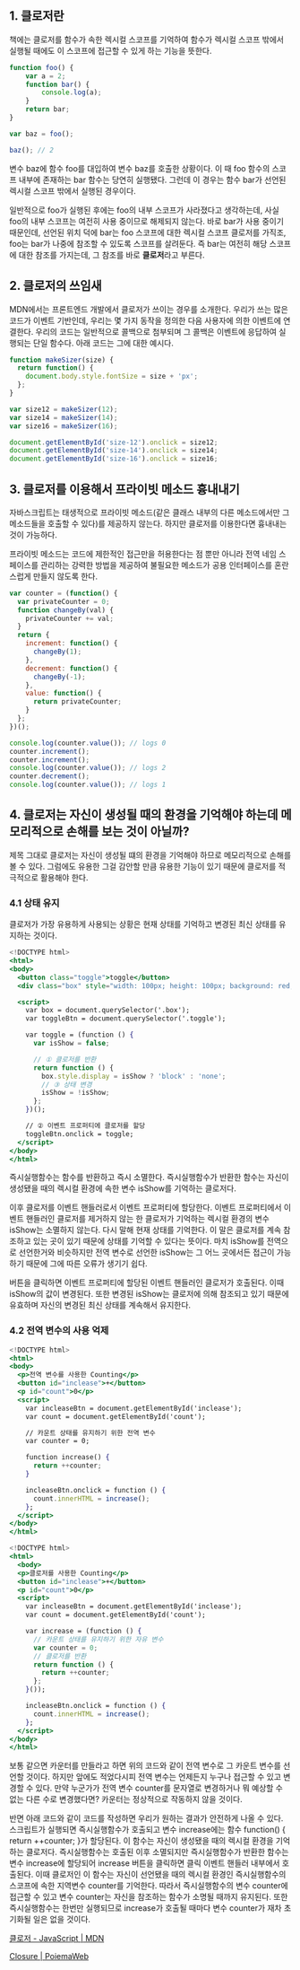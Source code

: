 ## 1. 클로저란

책에는 클로저를 함수가 속한 렉시컬 스코프를 기억하여 함수가 렉시컬 스코프 밖에서 실행될 때에도 이 스코프에 접근할 수 있게 하는 기능을 뜻한다.

```jsx
function foo() {
	var a = 2;
	function bar() {
		console.log(a);
	}
	return bar;
}

var baz = foo();

baz(); // 2
```

변수 baz에 함수 foo를 대입하여 변수 baz를 호출한 상황이다. 이 때 foo 함수의 스코프 내부에 존재하는 bar 함수는 당연히 실행됐다. 그런데 이 경우는 함수 bar가 선언된 렉시컬 스코프 밖에서 실행된 경우이다.

일반적으로 foo가 실행된 후에는 foo의 내부 스코프가 사라졌다고 생각하는데, 사실 foo의 내부 스코프는 여전히 사용 중이므로 해제되지 않는다. 바로 bar가 사용 중이기 때문인데, 선언된 위치 덕에 bar는 foo 스코프에 대한 렉시컬 스코프 클로저를 가직조, foo는 bar가 나중에 참조할 수 있도록 스코프를 살려둔다. 즉 bar는 여전히 해당 스코프에 대한 참조를 가지는데, 그 참조를 바로 **클로저**라고 부른다.

## 2. 클로저의 쓰임새

MDN에서는 프론트엔드 개발에서 클로저가 쓰이는 경우를 소개한다. 우리가 쓰는 많은 코드가 이벤트 기반인데, 우리는 몇 가지 동작을 정의한 다음 사용자에 의한 이벤트에 연결한다. 우리의 코드는 일반적으로 콜백으로 첨부되며 그 콜백은 이벤트에 응답하여 실행되는 단일 함수다. 아래 코드는 그에 대한 예시다.

```jsx
function makeSizer(size) {
  return function() {
    document.body.style.fontSize = size + 'px';
  };
}

var size12 = makeSizer(12);
var size14 = makeSizer(14);
var size16 = makeSizer(16);
```

```jsx
document.getElementById('size-12').onclick = size12;
document.getElementById('size-14').onclick = size14;
document.getElementById('size-16').onclick = size16;
```

## 3. 클로저를 이용해서 프라이빗 메소드 흉내내기

자바스크립트는 태생적으로 프라이빗 메소드(같은 클래스 내부의 다른 메소드에서만 그 메소드들을 호출할 수 있다)를 제공하지 않는다. 하지만 클로저를 이용한다면 흉내내는 것이 가능하다.

프라이빗 메소드는 코드에 제한적인 접근만을 허용한다는 점 뿐만 아니라 전역 네임 스페이스를 관리하는 강력한 방법을 제공하여 불필요한 메소드가 공용 인터페이스를 혼란스럽게 만들지 않도록 한다.

```jsx
var counter = (function() {
  var privateCounter = 0;
  function changeBy(val) {
    privateCounter += val;
  }
  return {
    increment: function() {
      changeBy(1);
    },
    decrement: function() {
      changeBy(-1);
    },
    value: function() {
      return privateCounter;
    }
  };
})();

console.log(counter.value()); // logs 0
counter.increment();
counter.increment();
console.log(counter.value()); // logs 2
counter.decrement();
console.log(counter.value()); // logs 1
```

## 4. 클로저는 자신이 생성될 때의 환경을 기억해야 하는데 메모리적으로 손해를 보는 것이 아닐까?

제목 그대로 클로저는 자신이 생성될 떄의 환경을 기억해야 하므로 메모리적으로 손해를 볼 수 있다. 그럼에도 유용한 그걸 감안할 만큼 유용한 기능이 있기 때문에 클로저를 적극적으로 활용해야 한다.

### 4.1 상태 유지

클로저가 가장 유용하게 사용되는 상황은 현재 상태를 기억하고 변경된 최신 상태를 유지하는 것이다.

```jsx
<!DOCTYPE html>
<html>
<body>
  <button class="toggle">toggle</button>
  <div class="box" style="width: 100px; height: 100px; background: red;"></div>

  <script>
    var box = document.querySelector('.box');
    var toggleBtn = document.querySelector('.toggle');

    var toggle = (function () {
      var isShow = false;

      // ① 클로저를 반환
      return function () {
        box.style.display = isShow ? 'block' : 'none';
        // ③ 상태 변경
        isShow = !isShow;
      };
    })();

    // ② 이벤트 프로퍼티에 클로저를 할당
    toggleBtn.onclick = toggle;
  </script>
</body>
</html>
```

즉시실행함수는 함수를 반환하고 즉시 소멸한다. 즉시실행함수가 반환한 함수는 자신이 생성됐을 때의 렉시컬 환경에 속한 변수 isShow를 기억하는 클로저다.

이후 클로저를 이벤트 핸들러로서 이벤트 프로퍼티에 할당한다. 이벤트 프로퍼티에서 이벤트 핸들러인 클로저를 제거하지 않는 한 클로저가 기억하는 렉시컬 환경의 변수 isShow는 소멸하지 않는다. 다시 말해 현재 상태를 기억한다. 이 말은 클로저를 계속 참조하고 있는 곳이 있기 때문에 상태를 기억할 수 있다는 뜻이다. 마치 isShow를 전역으로 선언한거와 비슷하지만 전역 변수로 선언한 isShow는 그 어느 곳에서든 접근이 가능하기 때문에 그에 따른 오류가 생기기 쉽다.

버튼을 클릭하면 이벤트 프로퍼티에 할당된 이벤트 핸들러인 클로저가 호출된다. 이때 isShow의 값이 변경된다. 또한 변경된 isShow는 클로저에 의해 참조되고 있기 때문에 유효하며 자신의 변경된 최신 상태를 계속해서 유지한다.

### 4.2 전역 변수의 사용 억제

```jsx
<!DOCTYPE html>
<html>
<body>
  <p>전역 변수를 사용한 Counting</p>
  <button id="inclease">+</button>
  <p id="count">0</p>
  <script>
    var incleaseBtn = document.getElementById('inclease');
    var count = document.getElementById('count');

    // 카운트 상태를 유지하기 위한 전역 변수
    var counter = 0;

    function increase() {
      return ++counter;
    }

    incleaseBtn.onclick = function () {
      count.innerHTML = increase();
    };
  </script>
</body>
</html>
```

```jsx
<!DOCTYPE html>
<html>
  <body>
  <p>클로저를 사용한 Counting</p>
  <button id="inclease">+</button>
  <p id="count">0</p>
  <script>
    var incleaseBtn = document.getElementById('inclease');
    var count = document.getElementById('count');

    var increase = (function () {
      // 카운트 상태를 유지하기 위한 자유 변수
      var counter = 0;
      // 클로저를 반환
      return function () {
        return ++counter;
      };
    }());

    incleaseBtn.onclick = function () {
      count.innerHTML = increase();
    };
  </script>
</body>
</html>
```

보통 같으면 카운터를 만들라고 하면 위의 코드와 같이 전역 변수로 그 카운트 변수를 선언할 것이다. 하지만 앞에도 적었다시피 전역 변수는 언제든지 누구나 접근할 수 있고 변경할 수 있다. 만약 누군가가 전역 변수 counter를 문자열로 변경하거나 뭐 예상할 수 없는 다른 수로 변경했다면? 카운터는 정상적으로 작동하지 않을 것이다.

반면 아래 코드와 같이 코드를 작성하면 우리가 원하는 결과가 안전하게 나올 수 있다. 스크립트가 실행되면 즉시실행함수가 호출되고 변수 increase에는 함수 function() { return ++counter; }가 할당된다. 이 함수는 자신이 생성됐을 때의 렉시컬 환경을 기억하는 클로저다. 즉시실행함수는 호출된 이후 소멸되지만 즉시실행함수가 반환한 함수는 변수 increase에 할당되어 increase 버튼을 클릭하면 클릭 이벤트 핸들러 내부에서 호출된다. 이때 클로저인 이 함수는 자신이 선언됐을 때의 렉시컬 환경인 즉시실행함수의 스코프에 속한 지역변수 counter를 기억한다. 따라서 즉시실행함수의 변수 counter에 접근할 수 있고 변수 counter는 자신을 참조하는 함수가 소명될 때까지 유지된다. 또한 즉시실행함수는 한번만 실행되므로 increase가 호출될 때마다 변수 counter가 재차 초기화될 일은 없을 것이다.

[클로저 - JavaScript | MDN](https://developer.mozilla.org/ko/docs/Web/JavaScript/Closures)

[Closure | PoiemaWeb](https://poiemaweb.com/js-closure)
